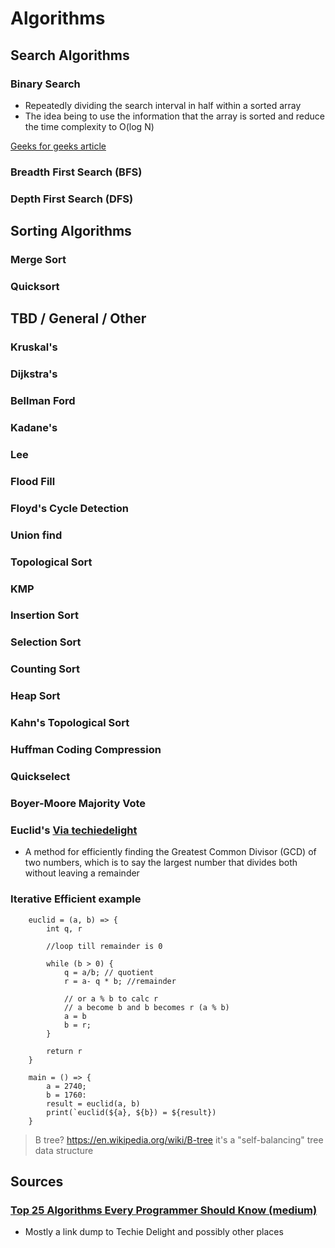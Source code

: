 # Algorithms   

## Search Algorithms

### Binary Search

- Repeatedly dividing the search interval in half within a sorted array
- The idea being to use the information that the array is sorted and reduce the time complexity to O(log N)

[Geeks for geeks article](https://www.geeksforgeeks.org/binary-search/)

### Breadth First Search (BFS)

### Depth First Search (DFS)

## Sorting Algorithms

### Merge Sort

### Quicksort 

## TBD / General / Other

### Kruskal's 

### Dijkstra's 

### Bellman Ford

### Kadane's

### Lee

### Flood Fill

### Floyd's Cycle Detection

### Union find

### Topological Sort

### KMP

### Insertion Sort

### Selection Sort

### Counting Sort

### Heap Sort

### Kahn's Topological Sort

### Huffman Coding Compression

### Quickselect

### Boyer-Moore Majority Vote

### Euclid's [Via techiedelight](https://www.techiedelight.com/euclids-algorithm-to-find-gcd-of-two-numbers/)

- A method for efficiently finding the Greatest Common Divisor (GCD) of two numbers, which is to say the largest number that divides both without leaving a remainder

### Iterative Efficient example

```
    euclid = (a, b) => {
        int q, r

        //loop till remainder is 0

        while (b > 0) {
            q = a/b; // quotient
            r = a- q * b; //remainder

            // or a % b to calc r
            // a become b and b becomes r (a % b)
            a = b
            b = r;
        }

        return r
    }

    main = () => {
        a = 2740;
        b = 1760:
        result = euclid(a, b)
        print(`euclid(${a}, ${b}) = ${result})
    }
```

> B tree? https://en.wikipedia.org/wiki/B-tree
> it's a "self-balancing" tree data structure


## Sources

### [Top 25 Algorithms Every Programmer Should Know (medium)](https://medium.com/techie-delight/top-25-algorithms-every-programmer-should-know-373246b4881b)

- Mostly a link dump to Techie Delight and possibly other places
